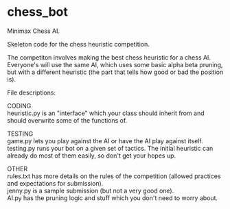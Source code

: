 # chess_bot
Minimax Chess AI.

Skeleton code for the chess heuristic competition. 

The competiton involves making the best chess heuristic for a chess AI. Everyone's will use the same AI, which uses some basic alpha beta pruning, but with a different heuristic (the part that tells how good or bad the position is).

File descriptions:

CODING  
heuristic.py is an "interface" which your class should inherit from and should overwrite some of the functions of.  

TESTING  
game.py lets you play against the AI or have the AI play against itself.  
testing.py runs your bot on a given set of tactics. The initial heuristic can already do most of them easily, so don't get your hopes up.  

OTHER  
rules.txt has more details on the rules of the competition (allowed practices and expectations for submission).  
jenny.py is a sample submission (but not a very good one).  
AI.py has the pruning logic and stuff which you don't need to worry about.
